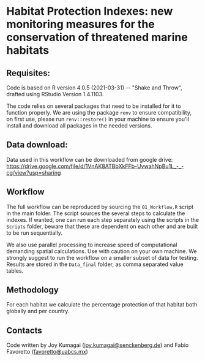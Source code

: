 
# Habitat Protection Indexes: new monitoring measures for the conservation of threatened marine habitats 


## Requisites: 

Code is based on R version 4.0.5 (2021-03-31) -- "Shake and Throw", drafted using RStudio Version 1.4.1103. 

The code relies on several packages that need to be installed for it to function properly. We are using the package `renv` to ensure compatibility, on first use, please run `renv::restore()` in your machine to ensure you'll install and download all packages in the needed versions. 


## Data download: 
Data used in this workflow can be downloaded from google drive: https://drive.google.com/file/d/1VnAK8ATBbXkFFb-UvwahNpBu1L_-_-cg/view?usp=sharing 

## Workflow 

The full workflow can be reproduced by sourcing the `01_Workflow.R` script in the main folder. The script sources the several steps to calculate the indexes. If wanted, one can run each step separately using the scripts in the `Scripts` folder, beware that these are dependent on each other and are built to be run sequentially. 

We also use parallel processing to increase speed of computational demanding spatial calculations. Use with caution on your own machine. We strongly suggest to run the workflow on a smaller subset of data for testing. 
Results are stored in the `Data_final` folder, as comma separated value tables. 


## Methodology 

For each habitat we calculate the percentage protection of that habitat both globally and per country. 


## Contacts 

Code written by Joy Kumagai (joy.kumagai@senckenberg.de) and Fabio Favoretto (favoretto@uabcs.mx)
